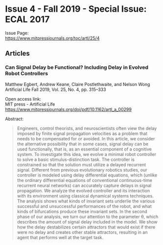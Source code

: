 # Issue 4 - Fall 2019 - Special Issue: ECAL 2017  
Issue Page:  
https://www.mitpressjournals.org/toc/artl/25/4

## Articles  
### Can Signal Delay be Functional? Including Delay in Evolved Robot Controllers  
Matthew Egbert, Andrew Keane, Claire Postlethwaite, and Nelson Wong  
Artificial Life Fall 2019, Vol. 25, No. 4, pp. 315–333  

Open access link:  
MIT press - Artificial Life  
https://www.mitpressjournals.org/doi/pdf/10.1162/artl_a_00299

Abstract:  
> Engineers, control theorists, and neuroscientists often view the delay imposed by finite signal propagation velocities as a problem that needs to be compensated for or avoided. In this article, we consider the alternative possibility that in some cases, signal delay can be used functionally, that is, as an essential component of a cognitive system. To investigate this idea, we evolve a minimal robot controller to solve a basic stimulus-distinction task. The controller is constrained so that the solution must utilize a delayed recurrent signal. Different from previous evolutionary robotics studies, our controller is modeled using delay differential equations, which (unlike the ordinary differential equations of conventional continuous-time recurrent neural networks) can accurately capture delays in signal propagation. We analyze the evolved controller and its interaction with its environment using classical dynamical systems techniques. The analysis shows what kinds of invariant sets underlie the various successful and unsuccessful performances of the robot, and what kinds of bifurcations produce these invariant sets. In the second phase of our analysis, we turn our attention to the parameter θ, which describes the amount of signal delay included in the model. We show how the delay destabilizes certain attractors that would exist if there were no delay and creates other stable attractors, resulting in an agent that performs well at the target task.